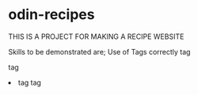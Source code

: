 # odin-recipes

THIS IS A PROJECT FOR MAKING A RECIPE WEBSITE

Skills to be demonstrated are;
	Use of Tags correctly
		<Html> tag
		<p> tag
		<li> tag
		<head> tag
		<title> tag
		<a> tag
		<em> tag
		<strong> tag
		<meta> tag
		<img> tag e.t.c

9.3.2022

1. Add CSS

